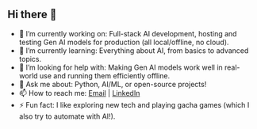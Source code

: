 ## Hi there 👋

<!--
**NangWeiLun/NangWeiLun** is a ✨ _special_ ✨ repository because its `README.md` (this file) appears on your GitHub profile.
-->

- 🔭 I’m currently working on: Full-stack AI development, hosting and testing Gen AI models for production (all local/offline, no cloud).
- 🌱 I’m currently learning: Everything about AI, from basics to advanced topics.
- 🤔 I’m looking for help with: Making Gen AI models work well in real-world use and running them efficiently offline.
- 💬 Ask me about: Python, AI/ML, or open-source projects!
- 📫 How to reach me: [Email](mailto:nangweilun@outlook.com) | [LinkedIn](https://www.linkedin.com/in/wei-lun-nang-164728186/)
- ⚡ Fun fact: I like exploring new tech and playing gacha games (which I also try to automate with AI!).
